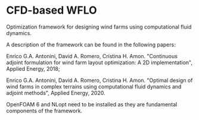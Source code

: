 # CFD-based WFLO
Optimization framework for designing wind farms using computational fluid dynamics.

A description of the framework can be found in the following papers:

Enrico G.A. Antonini, David A. Romero, Cristina H. Amon. "Continuous adjoint formulation for wind farm layout optimization: A 2D implementation", Applied Energy, 2018;

Enrico G.A. Antonini, David A. Romero, Cristina H. Amon. "Optimal design of wind farms in complex terrains using computational fluid dynamics and adjoint methods", Applied Energy, 2020.

OpenFOAM 6 and NLopt need to be installed as they are fundamental components of the framework.

